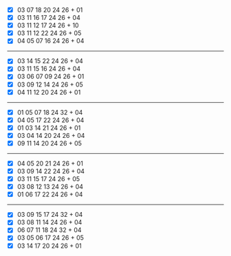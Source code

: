 - [x] 03 07 18 20 24 26 + 01
- [x] 03 11 16 17 24 26 + 04
- [x] 03 11 12 17 24 26 + 10
- [x] 03 11 12 22 24 26 + 05
- [x] 04 05 07 16 24 26 + 04
***
- [x] 03 14 15 22 24 26 + 04
- [x] 03 11 15 16 24 26 + 04
- [x] 03 06 07 09 24 26 + 01
- [x] 03 09 12 14 24 26 + 05
- [x] 04 11 12 20 24 26 + 01
***
- [x] 01 05 07 18 24 32 + 04
- [x] 04 05 17 22 24 26 + 04
- [x] 01 03 14 21 24 26 + 01
- [x] 03 04 14 20 24 26 + 04
- [x] 09 11 14 20 24 26 + 05
***
- [x] 04 05 20 21 24 26 + 01
- [x] 03 09 14 22 24 26 + 04
- [x] 03 11 15 17 24 26 + 05
- [x] 03 08 12 13 24 26 + 04
- [x] 01 06 17 22 24 26 + 04
***
- [x] 03 09 15 17 24 32 + 04
- [x] 03 08 11 14 24 26 + 04
- [x] 06 07 11 18 24 32 + 04
- [x] 03 05 06 17 24 26 + 05
- [x] 03 14 17 20 24 26 + 01
